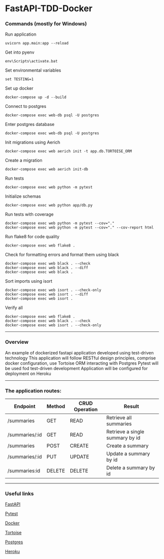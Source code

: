 # FastAPI-TDD-Docker

### Commands (mostly for Windows)

Run application

```
uvicorn app.main:app --reload
```

Get into pyenv

```
env\Scripts\activate.bat
```

Set environmental variables

```
set TESTING=1
```

Set up docker

```
docker-compose up -d --build
```

Connect to postgres

```
docker-compose exec web-db psql -U postgres
```

Enter postgres database

```
docker-compose exec web-db psql -U postgres
```

Init migrations using Aerich

```
docker-compose exec web aerich init -t app.db.TORTOISE_ORM
```

Create a migration

```
docker-compose exec web aerich init-db
```

Run tests

```
docker-compose exec web python -m pytest
```

Initialize schemas

```
docker-compose exec web python app/db.py
```

Run tests with coverage

```
docker-compose exec web python -m pytest --cov="."
docker-compose exec web python -m pytest --cov="." --cov-report html
```

Run flake8 for code quality

```
docker-compose exec web flake8 .
```

Check for formatting errors and format them using black

```
docker-compose exec web black . --check
docker-compose exec web black . --diff
docker-compose exec web black .
```

Sort imports using isort

```
docker-compose exec web isort . --check-only
docker-compose exec web isort . --diff
docker-compose exec web isort .
```

Verify all

```
docker-compose exec web flake8 .
docker-compose exec web black . --check
docker-compose exec web isort . --check-only
```

<hr>

### Overview

An example of dockerized fastapi application developed using test-driven technology
This application will follow RESTful design principles, comprise docker configuration, use Tortoise ORM interacting with Postgres
Pytest will be used fod test-driven development
Application will be configured for deployment on Heroku

<hr>

### The application routes:

| Endpoint       | Method | CRUD Operation | Result                          |
| -------------- | ------ | -------------- | ------------------------------- |
| /summaries     | GET    | READ           | Retrieve all summaries          |
| /summaries/:id | GET    | READ           | Retrieve a single summary by id |
| /summaries     | POST   | CREATE         | Create a summary                |
| /summaries/:id | PUT    | UPDATE         | Update a summary by id          |
| /summaries:id  | DELETE | DELETE         | Delete a summary by id          |

<hr>

### Useful links

[FastAPI](https://fastapi.tiangolo.com)

[Pytest](https://docs.pytest.org/en/7.2.x)

[Docker](https://www.docker.com)

[Tortoise](https://tortoise.github.io)

[Postgres](https://www.postgresql.org)

[Heroku](https://devcenter.heroku.com)
